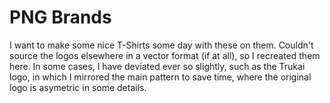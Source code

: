 # PNG Brands

I want to make some nice T-Shirts some day with these on them. Couldn't source the logos elsewhere in a vector format (if at all), so I recreated them here. In some cases, I have deviated ever so slightly, such as the Trukai logo, in which I mirrored the main pattern to save time, where the original logo is asymetric in some details.
